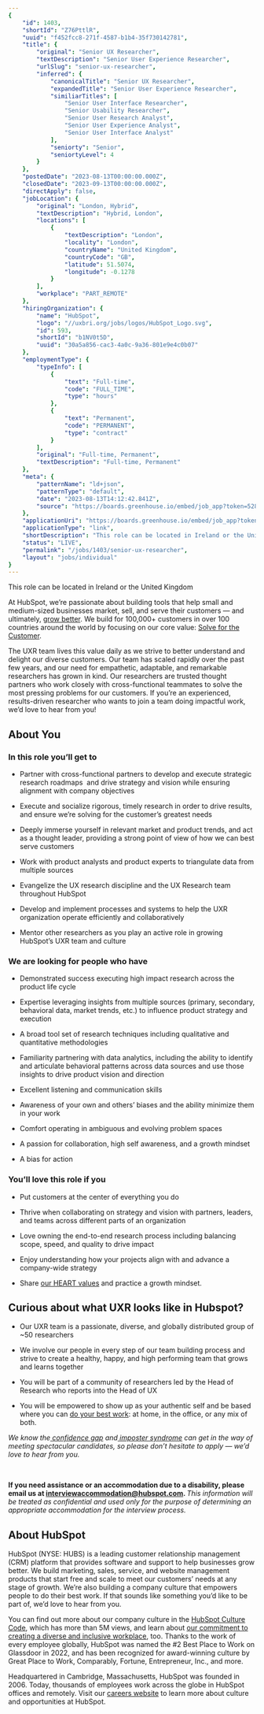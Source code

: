 ```yaml
---
{
	"id": 1403,
	"shortId": "Z76PttlR",
	"uuid": "f452fcc8-271f-4587-b1b4-35f730142781",
	"title": {
		"original": "Senior UX Researcher",
		"textDescription": "Senior User Experience Researcher",
		"urlSlug": "senior-ux-researcher",
		"inferred": {
			"canonicalTitle": "Senior UX Researcher",
			"expandedTitle": "Senior User Experience Researcher",
			"similiarTitles": [
				"Senior User Interface Researcher",
				"Senior Usability Researcher",
				"Senior User Research Analyst",
				"Senior User Experience Analyst",
				"Senior User Interface Analyst"
			],
			"seniorty": "Senior",
			"seniortyLevel": 4
		}
	},
	"postedDate": "2023-08-13T00:00:00.000Z",
	"closedDate": "2023-09-13T00:00:00.000Z",
	"directApply": false,
	"jobLocation": {
		"original": "London, Hybrid",
		"textDescription": "Hybrid, London",
		"locations": [
			{
				"textDescription": "London",
				"locality": "London",
				"countryName": "United Kingdom",
				"countryCode": "GB",
				"latitude": 51.5074,
				"longitude": -0.1278
			}
		],
		"workplace": "PART_REMOTE"
	},
	"hiringOrganization": {
		"name": "HubSpot",
		"logo": "//uxbri.org/jobs/logos/HubSpot_Logo.svg",
		"id": 593,
		"shortId": "b1NV0t5D",
		"uuid": "30a5a856-cac3-4a0c-9a36-801e9e4c0b07"
	},
	"employmentType": {
		"typeInfo": [
			{
				"text": "Full-time",
				"code": "FULL_TIME",
				"type": "hours"
			},
			{
				"text": "Permanent",
				"code": "PERMANENT",
				"type": "contract"
			}
		],
		"original": "Full-time, Permanent",
		"textDescription": "Full-time, Permanent"
	},
	"meta": {
		"patternName": "ld+json",
		"patternType": "default",
		"date": "2023-08-13T14:12:42.841Z",
		"source": "https://boards.greenhouse.io/embed/job_app?token=5289997&gh_src=240b46771"
	},
	"applicationUri": "https://boards.greenhouse.io/embed/job_app?token=5289997",
	"applicationType": "link",
	"shortDescription": "This role can be located in Ireland or the United Kingdom At HubSpot, we’re’ passionate about building tools that help small and medium-sized- businesses market, sell, and serve their customers — and",
	"status": "LIVE",
	"permalink": "/jobs/1403/senior-ux-researcher",
	"layout": "jobs/individual"
}
---
```

<p>This role can be located in Ireland or the United Kingdom</p><p>At HubSpot, we’re passionate about building tools that help small and medium-sized businesses market, sell, and serve their customers — and ultimately, <a target="_blank" rel="noopener noreferrer nofollow" href="https://www.hubspot.com/our-story">grow better</a>. We build for 100,000+ customers in over 100 countries around the world by focusing on our core value: <a target="_blank" rel="noopener noreferrer nofollow" href="https://www.hubspot.com/customer-code">Solve for the Customer</a>.&nbsp;</p><p>The UXR team lives this value daily as we strive to better understand and delight our diverse customers. Our team has scaled rapidly over the past few years, and our need for empathetic, adaptable, and remarkable researchers has grown in kind. Our researchers are trusted thought partners who work closely with cross-functional teammates to solve the most pressing problems for our customers. If you’re an experienced, results-driven researcher who wants to join a team doing impactful work, we’d love to hear from you!&nbsp;</p><h2>About You</h2><h3>In this role you’ll get to</h3><ul><li><p>Partner with cross-functional partners to develop and execute strategic research roadmaps&nbsp; and drive strategy and vision while ensuring alignment with company objectives</p></li><li><p>Execute and socialize rigorous, timely research in order to drive results, and ensure we’re solving for the customer’s greatest needs</p></li><li><p>Deeply immerse yourself in relevant market and product trends, and act as a thought leader, providing a strong point of view of how we can best serve customers</p></li><li><p>Work with product analysts and product experts to triangulate data from multiple sources</p></li><li><p>Evangelize the UX research discipline and the UX Research team throughout HubSpot</p></li><li><p>Develop and implement processes and systems to help the UXR organization operate efficiently and collaboratively</p></li><li><p>Mentor other researchers as you play an active role in growing HubSpot’s UXR team and culture</p></li></ul><h3>We are looking for people who have</h3><ul><li><p>Demonstrated success executing high impact research across the product life cycle&nbsp;</p></li><li><p>Expertise leveraging insights from multiple sources (primary, secondary, behavioral data, market trends, etc.) to influence product strategy and execution</p></li><li><p>A broad tool set of research techniques including qualitative and quantitative methodologies</p></li><li><p>Familiarity partnering with data analytics, including the ability to identify and articulate behavioral patterns across data sources and use those insights to drive product vision and direction</p></li><li><p>Excellent listening and communication skills</p></li><li><p>Awareness of your own and others’ biases and the ability minimize them in your work</p></li><li><p>Comfort operating in ambiguous and evolving problem spaces</p></li><li><p>A passion for collaboration, high self awareness, and a growth mindset</p></li><li><p>A bias for action&nbsp;</p></li></ul><h3>You’ll love this role if you</h3><ul><li><p>Put customers at the center of everything you do</p></li><li><p>Thrive when collaborating on strategy and vision with partners, leaders, and teams across different parts of an organization</p></li><li><p>Love owning the end-to-end research process including balancing scope, speed, and quality to drive impact</p></li><li><p>Enjoy understanding how your projects align with and advance a company-wide strategy</p></li><li><p>Share <a target="_blank" rel="noopener noreferrer nofollow" href="http://culturecode.com/">our HEART values</a> and practice a growth mindset.</p></li></ul><h2>Curious about what UXR looks like in Hubspot?</h2><ul><li><p>Our UXR team is a passionate, diverse, and globally distributed group of ~50 researchers</p></li><li><p>We involve our people in every step of our team building process and strive to create a healthy, happy, and high performing team that grows and learns together</p></li><li><p>You will be part of a community of researchers led by the Head of Research who reports into the Head of UX</p></li><li><p>You will be empowered to show up as your authentic self and be based where you can <a target="_blank" rel="noopener noreferrer nofollow" href="https://www.hubspot.com/careers-blog/future-of-work-hybrid">do your best work</a>: at home, in the office, or any mix of both.&nbsp;</p></li></ul><p><em>We know the</em><a target="_blank" rel="noopener noreferrer nofollow" href="https://www.theatlantic.com/magazine/archive/2014/05/the-confidence-gap/359815/"><em>&nbsp;confidence gap</em></a><em>&nbsp;and</em><a target="_blank" rel="noopener noreferrer nofollow" href="https://www.braintreepayments.com/blog/overcoming-imposter-syndrome/"><em> imposter syndrome</em></a><em>&nbsp;can get in the way of meeting spectacular candidates, so please don’t hesitate to apply — we’d love to hear from you.</em></p><p>&nbsp;</p><p><strong>If you need assistance or an accommodation due to a disability, please email us at </strong><a target="_blank" rel="noopener noreferrer nofollow" href="mailto:interviewaccommodation@hubspot.com"><strong>interviewaccommodation@hubspot.com</strong></a><strong>. </strong><em>This information will be treated as confidential and used only for the purpose of determining an appropriate accommodation for the interview process.</em></p><h2>About HubSpot</h2><p>HubSpot (NYSE: HUBS) is a leading customer relationship management (CRM) platform that provides software and support to help businesses grow better. We build marketing, sales, service, and website management products that start free and scale to meet our customers’ needs at any stage of growth. We’re also building a company culture that empowers people to do their best work. If that sounds like something you’d like to be part of, we’d love to hear from you.</p><p>You can find out more about our company culture in the <a target="_blank" rel="noopener noreferrer nofollow" href="http://culturecode.com/">HubSpot Culture Code</a>, which has more than 5M views, and learn about <a target="_blank" rel="noopener noreferrer nofollow" href="https://www.hubspot.com/jobs/diversity-inclusion">our commitment to creating a diverse and inclusive workplace</a>, too. Thanks to the work of every employee globally, HubSpot was named the #2 Best Place to Work on Glassdoor in 2022, and has been recognized for award-winning culture by Great Place to Work, Comparably, Fortune, Entrepreneur, Inc., and more.</p><p>Headquartered in Cambridge, Massachusetts, HubSpot was founded in 2006. Today, thousands of employees work across the globe in HubSpot offices and remotely. Visit our <a target="_blank" rel="noopener noreferrer nofollow" href="https://www.hubspot.com/careers">careers website</a> to learn more about culture and opportunities at HubSpot.&nbsp;</p>
